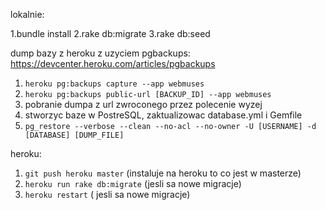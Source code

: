 lokalnie:

1.bundle install
2.rake db:migrate
3.rake db:seed

dump bazy z heroku z uzyciem pgbackups: https://devcenter.heroku.com/articles/pgbackups
1. `heroku pg:backups capture --app webmuses`
2. `heroku pg:backups public-url [BACKUP_ID] --app webmuses`
3. pobranie dumpa z url zwroconego przez polecenie wyzej
4. stworzyc baze w PostreSQL, zaktualizowac database.yml i Gemfile
5. `pg_restore --verbose --clean --no-acl --no-owner -U [USERNAME] -d [DATABASE] [DUMP_FILE]`

heroku:

1. `git push heroku master` (instaluje na heroku to co jest w masterze)
2. `heroku run rake db:migrate` (jesli sa nowe migracje)
3. `heroku restart` ( jesli sa nowe migracje)
